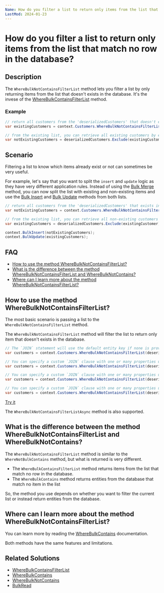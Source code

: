 ```yaml
---
Name: How do you filter a list to return only items from the list that match no row in the database?
LastMod: 2024-01-23
---
```


# How do you filter a list to return only items from the list that match no row in the database?

## Description

The `WhereBulkNotContainsFilterList` method lets you filter a list by only returning items from the list that doesn't exists in the database. It's the invese of the [WhereBulkContainsFilterList](/where-bulk-contains-filter-list) method.

### Example

```csharp
// return all customers from the 'deserializedCustomers' that doesn't exist in the database
var existingCustomers = context.Customers.WhereBulkNotContainsFilterList(deserializedCustomers).ToList();

// from the existing list, you can retrieve all existing customers by excluding non-existing ones without fetching the database this time.
var notExistingCustomers = deserializedCustomers.Exclude(existingCustomer);
```

## Scenario

Filtering a list to know which items already exist or not can sometimes be very useful.

For example, let's say that you want to split the `insert` and `update` logic as they have very different application rules. Instead of using the [Bulk Merge](/bulk-merge) method, you can now split the list with existing and non-existing items and use the [Bulk Insert](/bulk-insert) and [Bulk Update](/bulk-update) methods from both lists.

```csharp
// return all customers from the 'deserializedCustomers' that exists in the database
var notExistingCustomers = context.Customers.WhereBulkNotContainsFilterList(deserializedCustomers).ToList();

// from the existing list, you can retrieve all non-existing customers by excluding them without fetching the database this time.
var existingCustomers = deserializedCustomers.Exclude(existingCustomer);

context.BulkInsert(notExistingCustomers);
context.BulkUpdate(existingCustomers);
```

## FAQ

- [How to use the method WhereBulkNotContainsFilterList?](#how-to-use-the-method-wherebulknotcontainsfilterlist)
- [What is the difference between the method WhereBulkNotContainsFilterList and WhereBulkNotContains?](#what-is-the-difference-between-the-method-wherebulknotcontainsfilterlist-and-wherebulknotcontains)
- [Where can I learn more about the method WhereBulkNotContainsFilterList?](#where-can-i-learn-more-about-the-method-wherebulknotcontainsfilterlist)

## How to use the method WhereBulkNotContainsFilterList?

The most basic scenario is passing a list to the `WhereBulkNotContainsFilterList` method.

The `WhereBulkNotContainsFilterList` method will filter the list to return only item that doesn't exists in the database.

```csharp
// The `JOIN` statement will use the default entity key if none is provided (CustomerID)
var customers = context.Customers.WhereBulkNotContainsFilterList(deserializedCustomers);

// You can specify a custom `JOIN` clause with one or many properties using a `Lambda Expression`
var customers = context.Customers.WhereBulkNotContainsFilterList(deserializedCustomers, x => x.Code);

// You can specify a custom `JOIN` clause with one or many properties using a `List<string>`
var customers = context.Customers.WhereBulkNotContainsFilterList(deserializedCustomers, new List<string> { "Code" });

// You can specify a custom `JOIN` clause with one or many properties using a `params string[]`
var customers = context.Customers.WhereBulkNotContainsFilterList(deserializedCustomers, "Code");
```

[Try it](https://dotnetfiddle.net/EOuxdJ)

The `WhereBulkNotContainsFilterListAsync` method is also supported.

## What is the difference between the method WhereBulkNotContainsFilterList and WhereBulkNotContains?

The `WhereBulkNotContainsFilterList` method is similar to the `WhereNotBulkContains` method, but what is returned is very different.

- The `WhereBulkContainsFilterList` method returns items from the list that match no row in the database.
- The `WhereBulkContains` method returns entities from the database that match no item in the list

So, the method you use depends on whether you want to filter the current list or instead return entities from the database.

## Where can I learn more about the method WhereBulkNotContainsFilterList?

You can learn more by reading the [WhereBulkContains](/where-bulk-contains) documentation.

Both methods have the same features and limitations.

## Related Solutions

- [WhereBulkContainsFilterList](/where-bulk-contains-filter-list)
- [WhereBulkContains](/where-bulk-contains)
- [WhereBulkNotContains](/where-bulk-not-contains)
- [BulkRead](/bulk-read)